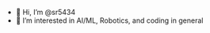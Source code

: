 - 👋 Hi, I’m @sr5434
- 👀 I’m interested in AI/ML, Robotics, and coding in general
<!---
sr5434/sr5434 is a ✨ special ✨ repository because its `README.md` (this file) appears on your GitHub profile.
You can click the Preview link to take a look at your changes.
--->
